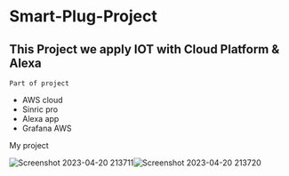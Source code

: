 # Smart-Plug-Project
## This Project we apply IOT with Cloud Platform & Alexa

`Part of project`
- AWS cloud
- Sinric pro
- Alexa app
- Grafana AWS

My project

![Screenshot 2023-04-20 213711](https://user-images.githubusercontent.com/121489701/233400148-31adf77f-68ee-4994-9035-6c56a6ff2595.png)![Screenshot 2023-04-20 213720](https://user-images.githubusercontent.com/121489701/233400179-cf754d27-9e36-4edc-b3f1-9d2f7935794c.png)

